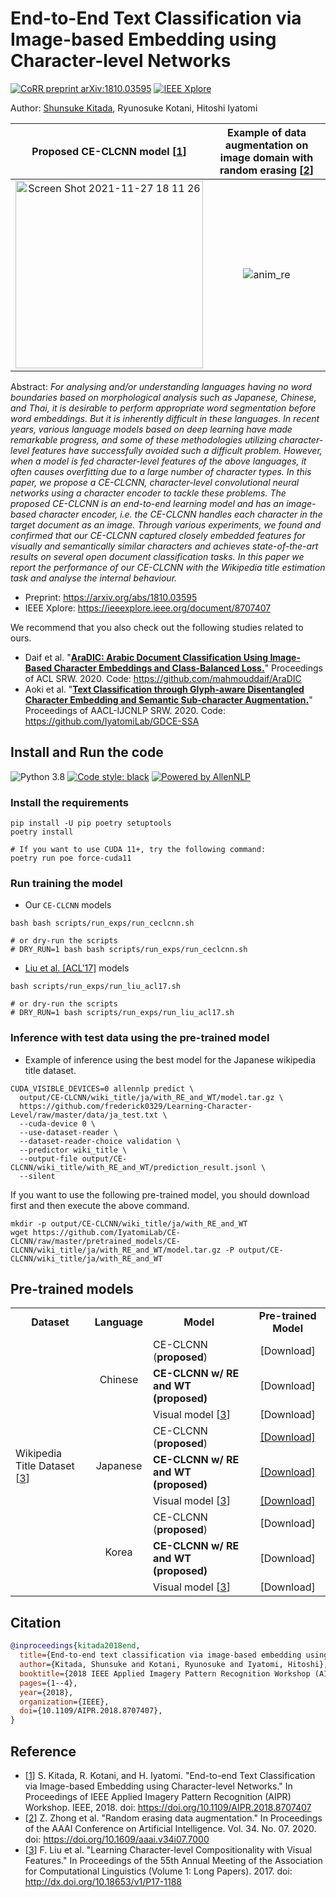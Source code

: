 # End-to-End Text Classification via Image-based Embedding using Character-level Networks

[![CoRR preprint arXiv:1810.03595](http://img.shields.io/badge/cs.CL-arXiv%3A1810.03595-B31B1B.svg)](http://arxiv.org/abs/1810.03595)
[![IEEE Xplore](https://img.shields.io/badge/Accepted-IEEE%20AIPR%20Workshop-%2300629B%09)](https://ieeexplore.ieee.org/document/8707407)

Author: [Shunsuke Kitada](https://scholar.google.co.jp/citations?user=GUzGhQIAAAAJ&hl=ja), Ryunosuke Kotani, Hitoshi Iyatomi

| Proposed CE-CLCNN model [[1](https://arxiv.org/abs/1810.03595)] | Example of data augmentation on image domain with random erasing [[2](https://arxiv.org/abs/1708.04896)] |
|:------:|:------:|
| <img width="300" alt="Screen Shot 2021-11-27 18 11 26" src="https://user-images.githubusercontent.com/11523725/143675360-5a227d7f-fa77-4081-8f03-26695da03324.png"> | ![anim_re](https://user-images.githubusercontent.com/11523725/143675309-0cc7dbbf-d49a-45c3-8c6f-7c8590e1395d.gif) |


Abstract: 
*For analysing and/or understanding languages having no word boundaries based on morphological analysis such as Japanese, Chinese, and Thai, it is desirable to perform appropriate word segmentation before word embeddings. But it is inherently difficult in these languages. In recent years, various language models based on deep learning have made remarkable progress, and some of these methodologies utilizing character-level features have successfully avoided such a difficult problem. However, when a model is fed character-level features of the above languages, it often causes overfitting due to a large number of character types. In this paper, we propose a CE-CLCNN, character-level convolutional neural networks using a character encoder to tackle these problems. The proposed CE-CLCNN is an end-to-end learning model and has an image-based character encoder, i.e. the CE-CLCNN handles each character in the target document as an image. Through various experiments, we found and confirmed that our CE-CLCNN captured closely embedded features for visually and semantically similar characters and achieves state-of-the-art results on several open document classification tasks. In this paper we report the performance of our CE-CLCNN with the Wikipedia title estimation task and analyse the internal behaviour.*

- Preprint: https://arxiv.org/abs/1810.03595
- IEEE Xplore: https://ieeexplore.ieee.org/document/8707407

We recommend that you also check out the following studies related to ours.
- Daif et al. "**[AraDIC: Arabic Document Classification Using Image-Based Character Embeddings and Class-Balanced Loss.](https://aclanthology.org/2020.acl-srw.29/)**" Proceedings of ACL SRW. 2020. Code: https://github.com/mahmouddaif/AraDIC
- Aoki et al. "**[Text Classification through Glyph-aware Disentangled Character Embedding and Semantic Sub-character Augmentation.](https://aclanthology.org/2020.aacl-srw.1/)**" Proceedings of AACL-IJCNLP SRW. 2020. Code: https://github.com/IyatomiLab/GDCE-SSA 

## Install and Run the code

![Python 3.8](https://img.shields.io/badge/python-3.8%2B-brightgreen.svg)
[![Code style: black](https://img.shields.io/badge/code%20style-black-000000.svg)](https://github.com/psf/black)
[![Powered by AllenNLP](https://img.shields.io/badge/Powered%20by-AllenNLP-blue.svg)](https://github.com/allenai/allennlp)

### Install the requirements

```shell
pip install -U pip poetry setuptools
poetry install

# If you want to use CUDA 11+, try the following command:
poetry run poe force-cuda11
```

### Run training the model

- Our `CE-CLCNN` models

```shell
bash bash scripts/run_exps/run_ceclcnn.sh

# or dry-run the scripts
# DRY_RUN=1 bash bash scripts/run_exps/run_ceclcnn.sh
```

- [Liu et al. [ACL'17]](https://arxiv.org/abs/1704.04859) models

```shell
bash scripts/run_exps/run_liu_acl17.sh

# or dry-run the scripts
# DRY_RUN=1 bash scripts/run_exps/run_liu_acl17.sh
```

### Inference with test data using the pre-trained model

- Example of inference using the best model for the Japanese wikipedia title dataset.

```shell
CUDA_VISIBLE_DEVICES=0 allennlp predict \
  output/CE-CLCNN/wiki_title/ja/with_RE_and_WT/model.tar.gz \
  https://github.com/frederick0329/Learning-Character-Level/raw/master/data/ja_test.txt \
  --cuda-device 0 \
  --use-dataset-reader \
  --dataset-reader-choice validation \
  --predictor wiki_title \
  --output-file output/CE-CLCNN/wiki_title/with_RE_and_WT/prediction_result.jsonl \
  --silent
```

If you want to use the following pre-trained model, you should download first and then execute the above command.

```shell
mkdir -p output/CE-CLCNN/wiki_title/ja/with_RE_and_WT
wget https://github.com/IyatomiLab/CE-CLCNN/raw/master/pretrained_models/CE-CLCNN/wiki_title/ja/with_RE_and_WT/model.tar.gz -P output/CE-CLCNN/wiki_title/ja/with_RE_and_WT
```

## Pre-trained models

<table>
    <tr>
        <td><strong><center>Dataset</strong></td>
        <td><strong><center>Language</strong></td>
        <td><strong><center>Model</strong></td>
        <td><strong><center>Pre-trained Model</strong></td>
    </tr>
    <tr>
        <td rowspan="9">Wikipedia Title Dataset [<a href="https://arxiv.org/abs/1704.04859">3</a>]</td>
        <td rowspan="3"><center>Chinese</td>
        <td>CE-CLCNN (<strong>proposed</strong>)</td>
        <td><center>[Download]</td>
    </tr>
    <tr>
        <td><strong>CE-CLCNN w/ RE and WT (proposed)</strong></td>
        <td><center>[Download]</td>
    </tr>
    <tr>
        <td>Visual model [<a href="http://dx.doi.org/10.18653/v1/P17-1188">3</a>]</td>
        <td><center>[Download]</td>
    </tr>
    <tr>
        <td rowspan="3"><center>Japanese</td>
        <td>CE-CLCNN (<strong>proposed</strong>)</td>
        <td><center><a href="https://github.com/IyatomiLab/CE-CLCNN/raw/master/pretrained_models/CE-CLCNN/wiki_title/ja/base/model.tar.gz">[Download]</a></td>
    </tr>
    <tr>
        <td><strong>CE-CLCNN w/ RE and WT (proposed)</strong></td>
        <td><center><a href="https://github.com/IyatomiLab/CE-CLCNN/raw/master/pretrained_models/CE-CLCNN/wiki_title/ja/with_RE_and_WT/model.tar.gz">[Download]</a></td>
    </tr>
    <tr>
        <td>Visual model [<a href="http://dx.doi.org/10.18653/v1/P17-1188">3</a>]</td>
        <td><center><a href="https://github.com/IyatomiLab/CE-CLCNN/raw/master/pretrained_models/liu-acl17/wiki_title/ja/visual/model.tar.gz">[Download]</a></td>
    </tr>
    <tr>
        <td rowspan="3"><center>Korea</td>
        <td>CE-CLCNN (<strong>proposed</strong>)</td>
        <td><center>[Download]</td>
    </tr>
    <tr>
        <td><strong>CE-CLCNN w/ RE and WT (proposed)</strong></td>
        <td><center>[Download]</td>
    </tr>
    <tr>
        <td>Visual model [<a href="http://dx.doi.org/10.18653/v1/P17-1188">3</a>]</td>
        <td><center>[Download]</td>
    </tr>
</table>

## Citation

```bibtex
@inproceedings{kitada2018end,
  title={End-to-end text classification via image-based embedding using character-level networks},
  author={Kitada, Shunsuke and Kotani, Ryunosuke and Iyatomi, Hitoshi},
  booktitle={2018 IEEE Applied Imagery Pattern Recognition Workshop (AIPR)},
  pages={1--4},
  year={2018},
  organization={IEEE},
  doi={10.1109/AIPR.2018.8707407},
}
```

## Reference

- [[1](https://doi.org/10.1109/AIPR.2018.8707407)] S. Kitada, R. Kotani, and H. Iyatomi. "End-to-end Text Classification via Image-based Embedding using Character-level Networks." In Proceedings of IEEE Applied Imagery Pattern Recognition (AIPR) Workshop. IEEE, 2018. doi: https://doi.org/10.1109/AIPR.2018.8707407
- [[2](https://doi.org/10.1609/aaai.v34i07.7000)] Z. Zhong et al. "Random erasing data augmentation." In Proceedings of the AAAI Conference on Artificial Intelligence. Vol. 34. No. 07. 2020. doi: https://doi.org/10.1609/aaai.v34i07.7000
- [[3](http://dx.doi.org/10.18653/v1/P17-1188)] F. Liu et al. "Learning Character-level Compositionality with Visual Features." In Proceedings of the 55th Annual Meeting of the Association for Computational Linguistics (Volume 1: Long Papers). 2017. doi: http://dx.doi.org/10.18653/v1/P17-1188
